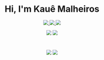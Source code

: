 <p>
<h1 align="center">Hi, I'm Kauê Malheiros</h1>
</p>

<p align="center">
  <a href="https://www.instagram.com/kaueemanuel/" target="_blank">
    <img src="https://img.shields.io/badge/Instagram-E4405F?style=for-the-badge&logo=instagram&logoColor=white" />
  </a>
  <a href="https://www.linkedin.com/in/kaue-malheiros/" target="_blank">
    <img src="https://img.shields.io/badge/LinkedIn-0077B5?style=for-the-badge&logo=linkedin&logoColor=white&link=https://www.linkedin.com/in/kaue-malheiros/" />
  </a>
  <a href="mailto:kaue.malheiros@gmail.com">
    <img src="https://img.shields.io/badge/Gmail-D14836?style=for-the-badge&logo=gmail&logoColor=white&link=mailto:kaue.malheiros@gmail.com" />
  </a>
</p>
<p align="center">
  <img src="https://komarev.com/ghpvc/?username=kaueemanuel&style=for-the-badge" />
  <img src="https://img.shields.io/github/followers/kaueemanuel?label=Followers" />
</p>

<br/>

<p align="center">
  <img src="https://github-readme-stats.vercel.app/api/top-langs/?username=kaueemanuel&layout=compact&hide_border=true&title_color=000" />

  <img src="https://github-readme-stats.vercel.app/api?username=kaueemanuel&show_icons=true&hide_border=true&&hide=contribs&title_color=000" />
</p>
